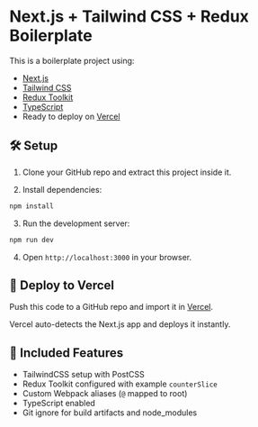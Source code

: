 # Next.js + Tailwind CSS + Redux Boilerplate

This is a boilerplate project using:

- [Next.js](https://nextjs.org/)
- [Tailwind CSS](https://tailwindcss.com/)
- [Redux Toolkit](https://redux-toolkit.js.org/)
- [TypeScript](https://www.typescriptlang.org/)
- Ready to deploy on [Vercel](https://vercel.com)

## 🛠 Setup

1. Clone your GitHub repo and extract this project inside it.

2. Install dependencies:

```bash
npm install
```

3. Run the development server:

```bash
npm run dev
```

4. Open `http://localhost:3000` in your browser.

## 🚀 Deploy to Vercel

Push this code to a GitHub repo and import it in [Vercel](https://vercel.com/import/git).

Vercel auto-detects the Next.js app and deploys it instantly.

## 🧾 Included Features

- TailwindCSS setup with PostCSS
- Redux Toolkit configured with example `counterSlice`
- Custom Webpack aliases (`@` mapped to root)
- TypeScript enabled
- Git ignore for build artifacts and node_modules